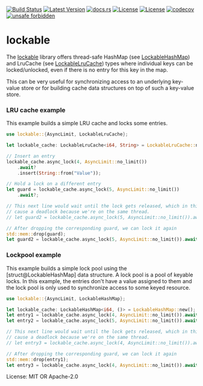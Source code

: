 [![Build Status](https://github.com/smessmer/lockable/actions/workflows/ci.yml/badge.svg)](https://github.com/smessmer/lockable/actions/workflows/ci.yml)
[![Latest Version](https://img.shields.io/crates/v/lockable.svg)](https://crates.io/crates/lockable)
[![docs.rs](https://docs.rs/lockable/badge.svg)](https://docs.rs/lockable)
[![License](https://img.shields.io/badge/license-MIT-blue.svg)](https://github.com/smessmer/lockable/blob/master/LICENSE-MIT)
[![License](https://img.shields.io/badge/license-APACHE-blue.svg)](https://github.com/smessmer/lockable/blob/master/LICENSE-APACHE)
[![codecov](https://codecov.io/gh/smessmer/lockable/branch/master/graph/badge.svg?token=FRSBH7YYA9)](https://codecov.io/gh/smessmer/lockable)
[![unsafe forbidden](https://img.shields.io/badge/unsafe-forbidden-success.svg)](https://github.com/rust-secure-code/safety-dance/)

# lockable

The [lockable](https://crates.io/crates/lockable) library offers thread-safe
HashMap (see [LockableHashMap](https://docs.rs/lockable/latest/lockable/struct.LockableHashMap.html)) and LruCache (see [LockableLruCache](https://docs.rs/lockable/latest/lockable/struct.LockableLruCache.html))
types where individual keys can be locked/unlocked, even if there is no entry
for this key in the map.

This can be very useful for synchronizing access to an underlying key-value
store or for building cache data structures on top of such a key-value store.

### LRU cache example
This example builds a simple LRU cache and locks some entries.

```rust
use lockable::{AsyncLimit, LockableLruCache};

let lockable_cache: LockableLruCache<i64, String> = LockableLruCache::new();

// Insert an entry
lockable_cache.async_lock(4, AsyncLimit::no_limit())
    .await?
    .insert(String::from("Value"));

// Hold a lock on a different entry
let guard = lockable_cache.async_lock(5, AsyncLimit::no_limit())
    .await?;

// This next line would wait until the lock gets released, which in this case would
// cause a deadlock because we're on the same thread.
// let guard2 = lockable_cache.async_lock(5, AsyncLimit::no_limit()).await?;

// After dropping the corresponding guard, we can lock it again
std::mem::drop(guard);
let guard2 = lockable_cache.async_lock(5, AsyncLimit::no_limit()).await?;
```

### Lockpool example
This example builds a simple lock pool using the [struct@LockableHashMap]
data structure. A lock pool is a pool of keyable locks. In this example, the entries
don't have a value assigned to them and the lock pool is only used to synchronize
access to some keyed resource.
```rust
use lockable::{AsyncLimit, LockableHashMap};

let lockable_cache: LockableHashMap<i64, ()> = LockableHashMap::new();
let entry1 = lockable_cache.async_lock(4, AsyncLimit::no_limit()).await?;
let entry2 = lockable_cache.async_lock(5, AsyncLimit::no_limit()).await?;

// This next line would wait until the lock gets released, which in this case would
// cause a deadlock because we're on the same thread.
// let entry3 = lockable_cache.async_lock(4, AsyncLimit::no_limit()).await?;

// After dropping the corresponding guard, we can lock it again
std::mem::drop(entry1);
let entry3 = lockable_cache.async_lock(4, AsyncLimit::no_limit()).await?;
```

License: MIT OR Apache-2.0
